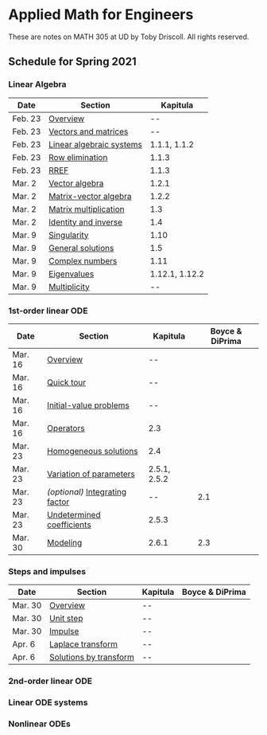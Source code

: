 # Applied Math for Engineers

These are notes on MATH 305 at UD by Toby Driscoll. All rights reserved.

## Schedule for Spring 2021

### Linear Algebra

| Date    | Section                                           | Kapitula       |
| ------- | ------------------------------------------------- | -------------- |
| Feb. 23 | [Overview](linalg/overview)                       | --             |
| Feb. 23 | [Vectors and matrices](linalg/vectors_matrices)   | --             |
| Feb. 23 | [Linear algebraic systems](linalg/linear_systems) | 1.1.1, 1.1.2   |
| Feb. 23 | [Row elimination](linalg/row_elimination)         | 1.1.3          |
| Feb. 23 | [RREF](linalg/RREF)                               | 1.1.3          |
| Mar. 2  | [Vector algebra](linalg/vector_algebra)           | 1.2.1          |
| Mar. 2  | [Matrix-vector algebra](linalg/matrix_vector)     | 1.2.2          |
| Mar. 2  | [Matrix multiplication](linalg/matrix_matrix)     | 1.3            |
| Mar. 2  | [Identity and inverse](linalg/identity_inverse)   | 1.4            |
| Mar. 9  | [Singularity](linalg/singular)                    | 1.10           |
| Mar. 9  | [General solutions](linalg/general_solutions)     | 1.5            |
| Mar. 9  | [Complex numbers](linalg/complex_numbers)         | 1.11           |
| Mar. 9  | [Eigenvalues](linalg/eigenvalues)                 | 1.12.1, 1.12.2 |
| Mar. 9  | [Multiplicity](linalg/multiplicity)               | --             |

### 1st-order linear ODE

| Date    | Section                                                            | Kapitula     | Boyce & DiPrima |
| ------- | ------------------------------------------------------------------ | ------------ | --------------- |
| Mar. 16 | [Overview](first_linear/overview)                                  | --           |                 |
| Mar. 16 | [Quick tour](first_linear/preview)                                 | --           |                 |
| Mar. 16 | [Initial-value problems](first_linear/ivp)                         | --           |                 |
| Mar. 16 | [Operators](first_linear/operators)                                | 2.3          |                 |
| Mar. 23 | [Homogeneous solutions](first_linear/homogeneous)                  | 2.4          |                 |
| Mar. 23 | [Variation of parameters](first_linear/variation_parameters)       | 2.5.1, 2.5.2 |                 |
| Mar. 23 | *(optional)* [Integrating factor](first_linear/integrating_factor) | --           | 2.1             |
| Mar. 23 | [Undetermined coefficients](first_linear/undetermined_coeffs)      | 2.5.3        |                 |
| Mar. 30 | [Modeling](first_linear/modeling)                                  | 2.6.1        | 2.3             |

### Steps and impulses

| Date    | Section                                             | Kapitula | Boyce & DiPrima |
| ------- | --------------------------------------------------- | -------- | --------------- |
| Mar. 30 | [Overview](steps/overview)                          | --       |                 |
| Mar. 30 | [Unit step](steps/unit_step)                        | --       |                 |
| Mar. 30 | [Impulse](steps/impulse)                            | --       |                 |
| Apr. 6  | [Laplace transform](steps/laplace)                  | --       |                 |
| Apr. 6  | [Solutions by transform](steps/transform_solutions) | --       |                 |

### 2nd-order linear ODE

<!-- | Date | Section | Kapitula | Boyce & DiPrima | Webassign |
| -----   | --------                                                           | -------- | --------------- | --------- |
| A-----6 | [----------------------------------------------------------------) | -------- | undefined------------- | undefined------- |
| Apr. 6  | [Structure of solutions](second_linear/solution_structure.html)    | --       |                 |           |
| Apr. 13 | [Homogeneous solutions](second_linear/homogeneous.html)            | --       |                 |           |
| Apr. 13 | [Complex exponentials](second_linear/complex_exp.html)             | --       |                 |           |
| Apr. 13 | [Amplitude and phase](second_linear/phase_amplitude.html)          | --       |                 |           |
| Apr. 13 | [Free oscillations](second_linear/free_oscillations.html)          | --       |                 |           |
| Apr. 20 | [Undetermined coefficients](second_linear/undetermined_coeff.html) | --       |                 |           |
| Apr. 20 | [Forced oscillations](second_linear/forced_oscillations.html)      | --       |                 |           |  -->

### Linear ODE systems

### Nonlinear ODEs
